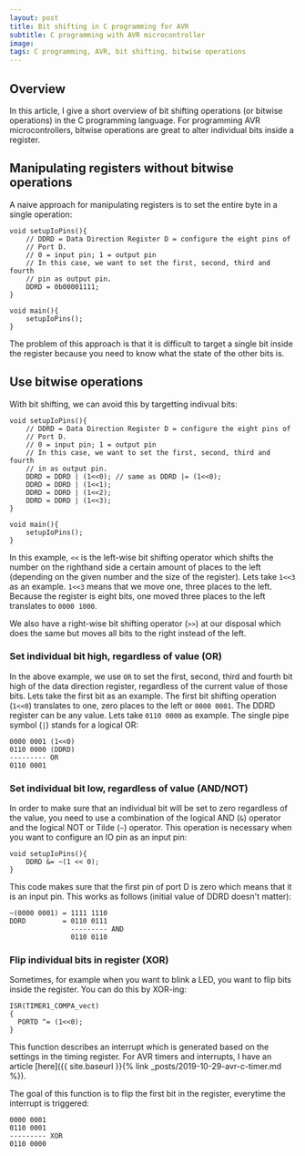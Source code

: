 ```yaml
---
layout: post
title: Bit shifting in C programming for AVR
subtitle: C programming with AVR microcontroller
image:
tags: C programming, AVR, bit shifting, bitwise operations
---
```


## Overview

In this article, I give a short overview of bit shifting operations (or bitwise operations) in the C programming language. For programming AVR microcontrollers, bitwise operations are great to alter individual bits inside a register. 

## Manipulating registers without bitwise operations

A naive approach for manipulating registers is to set the entire byte in a single operation:
```
void setupIoPins(){
    // DDRD = Data Direction Register D = configure the eight pins of 
    // Port D. 
    // 0 = input pin; 1 = output pin
    // In this case, we want to set the first, second, third and fourth 
    // pin as output pin.
    DDRD = 0b00001111;
}

void main(){
    setupIoPins();
}
```

The problem of this approach is that it is difficult to target a single bit inside the register because you need to know what the state of the other bits is. 

## Use bitwise operations

With bit shifting, we can avoid this by targetting indivual bits:
```
void setupIoPins(){
    // DDRD = Data Direction Register D = configure the eight pins of 
    // Port D. 
    // 0 = input pin; 1 = output pin
    // In this case, we want to set the first, second, third and fourth 
    // in as output pin.
    DDRD = DDRD | (1<<0); // same as DDRD |= (1<<0);
    DDRD = DDRD | (1<<1);
    DDRD = DDRD | (1<<2);
    DDRD = DDRD | (1<<3);
}

void main(){
    setupIoPins();
}
```

In this example, `<<` is the left-wise bit shifting operator which shifts the number on the righthand side a certain amount of places to the left (depending on the given number and the size of the register). Lets take `1<<3` as an example. `1<<3` means that we move one, three places to the left. Because the register is eight bits, one moved three places to the left translates to `0000 1000`. 

We also have a right-wise bit shifting operator (`>>`) at our disposal which does the same but moves all bits to the right instead of the left. 

### Set individual bit high, regardless of value (OR)

In the above example, we use `OR` to set the first, second, third and fourth bit high of the data direction register, regardless of the current value of those bits. Lets take the first bit as an example. The first bit shifting operation (`1<<0`) translates to one, zero places to the left or `0000 0001`. The DDRD register can be any value. Lets take `0110 0000` as example. The single pipe symbol (`|`) stands for a logical OR:
```
0000 0001 (1<<0)
0110 0000 (DDRD)
--------- OR
0110 0001
```

### Set individual bit low, regardless of value (AND/NOT)

In order to make sure that an individual bit will be set to zero regardless of the value, you need to use a combination of the logical AND (`&`) operator and the logical NOT or Tilde (`~`) operator. This operation is necessary when you want to configure an IO pin as an input pin:
```
void setupIoPins(){
    DDRD &= ~(1 << 0);
}
```

This code makes sure that the first pin of port D is zero which means that it is an input pin. This works as follows (initial value of DDRD doesn't matter):
```
~(0000 0001) = 1111 1110
DDRD         = 0110 0111
               --------- AND
               0110 0110
```

### Flip individual bits in register (XOR)

Sometimes, for example when you want to blink a LED, you want to flip bits inside the register. You can do this by XOR-ing:

```
ISR(TIMER1_COMPA_vect)
{
  PORTD ^= (1<<0);		
}
```

This function describes an interrupt which is generated based on the settings in the timing register. For AVR timers and interrupts, I have an article [here]({{ site.baseurl }}{% link _posts/2019-10-29-avr-c-timer.md %}). 

The goal of this function is to flip the first bit in the register, everytime the interrupt is triggered:
```
0000 0001
0110 0001
--------- XOR
0110 0000
```